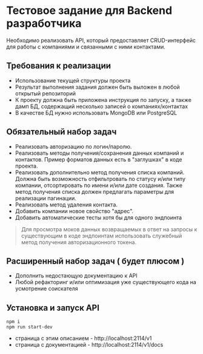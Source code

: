 # Тестовое задание для Backend разработчика

Необходимо реализовать API, который предоставляет CRUD-интерфейс для работы с компаниями и связанными с ними контактами.

## Требования к реализации

* Использование текущей структуры проекта
* Результат выполнения задания должен быть выложен в любой открытый репозиторий
* К проекту должна быть приложена инструкция по запуску, а также дамп БД, содержащий несколько записей о компаниях/контактах
* В качестве БД нужно использовать MongoDB или PostgreSQL

## **Обязательный** набор задач

* Реализовать авторизацию по логин/паролю.
* Реализовать методы получения/сохранения данных компаний и контактов. Пример форматов данных есть в "заглушках" в коде проекта.
* Реализовать дополнительно метод получения списка компаний. Должна быть возможность отфильтровать по статусу и/или типу компании, отсортировать по имени и/или дате создания. Также метод получения списка должен предлагать параметры для реализации пагинации.
* Реализовать метод удаления контакта.
* Добавить компании новое свойство "адрес".
* Добавить автоматические тесты хотя бы для одного эндпоинта

> Для просмотра моков данных возвращаемых в ответ на запросы к существующим в коде эндпоинтам 
использовать служебный метод получения авторизационного токена.

## Расширенный набор задач ( будет плюсом )

* Дополнить недостающую документацию к API
* Любой рефакторинг и/или оптимизация уже существующего кода на усмотрение соискателя

## Установка и запуск API

```
npm i
npm run start-dev
```

* страница с этим описанием - http://localhost:2114/v1
* страница с документацией - http://localhost:2114/v1/docs

